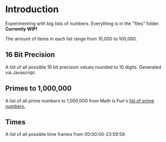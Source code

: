 # Introduction
Experimenting with big lists of numbers. Everything is in the "files" folder. **Currently WIP!**

The amount of items in each list range from 10,000 to 100,000.

## 16 Bit Precision
A list of all possible 16 bit precision values rounded to 10 digits. Generated via Javascript.

## Primes to 1,000,000
A list of all prime numbers to 1,000,000 from Math is Fun's [list of prime numbers.](https://www.mathsisfun.com/numbers/prime-number-lists.html)

## Times
A list of all possible time frames from 00:00:00-23:59:59.
